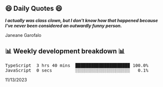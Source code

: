## 😄 Daily Quotes 😄

_**I actually was class clown, but I don't know how that happened because I've never been considered an outwardly funny person.**_

Janeane Garofalo



## 📊 Weekly development breakdown 📊

<pre>TypeScript  3 hrs 40 mins  ████████████████████▉ 100.0%
JavaScript  0 secs         ░░░░░░░░░░░░░░░░░░░░░   0.1%</pre>

11/13/2023